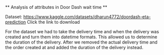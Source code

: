 ** Analysis of attributes in Door Dash wait time **

Dataset: https://www.kaggle.com/datasets/dharun4772/doordash-eta-prediction
Click the link to download

For the dataset we had to take the delivery time and when the delivery was created and
turn them into datetime formats.
This allowed us to determine the duration of the delivery. 
After we removed the actual delivery time and the order created at and added the duration of the delivery instead.
